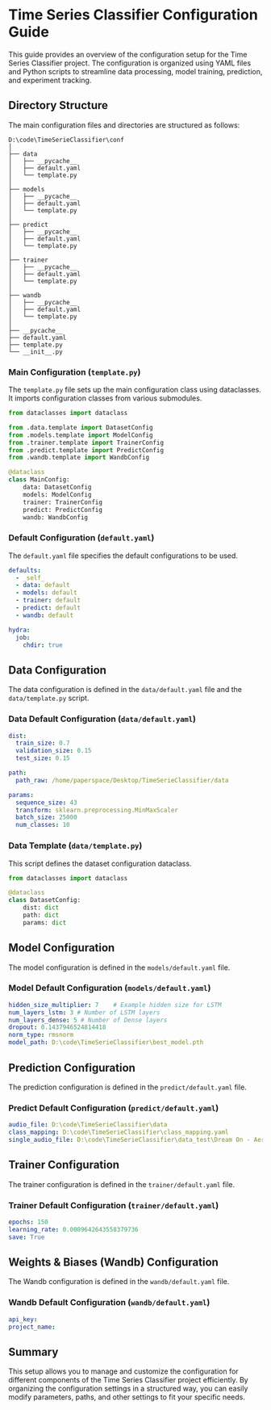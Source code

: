 # Time Series Classifier Configuration Guide

This guide provides an overview of the configuration setup for the Time Series Classifier project. The configuration is organized using YAML files and Python scripts to streamline data processing, model training, prediction, and experiment tracking.

## Directory Structure

The main configuration files and directories are structured as follows:

```
D:\code\TimeSerieClassifier\conf
│
├── data
│   ├── __pycache__
│   ├── default.yaml
│   └── template.py
│
├── models
│   ├── __pycache__
│   ├── default.yaml
│   └── template.py
│
├── predict
│   ├── __pycache__
│   ├── default.yaml
│   └── template.py
│
├── trainer
│   ├── __pycache__
│   ├── default.yaml
│   └── template.py
│
├── wandb
│   ├── __pycache__
│   ├── default.yaml
│   └── template.py
│
├── __pycache__
├── default.yaml
├── template.py
└── __init__.py
```

### Main Configuration (`template.py`)

The `template.py` file sets up the main configuration class using dataclasses. It imports configuration classes from various submodules.

```python
from dataclasses import dataclass

from .data.template import DatasetConfig
from .models.template import ModelConfig
from .trainer.template import TrainerConfig
from .predict.template import PredictConfig
from .wandb.template import WandbConfig

@dataclass
class MainConfig:
    data: DatasetConfig
    models: ModelConfig
    trainer: TrainerConfig
    predict: PredictConfig
    wandb: WandbConfig
```

### Default Configuration (`default.yaml`)

The `default.yaml` file specifies the default configurations to be used.

```yaml
defaults:
  - _self_
  - data: default
  - models: default
  - trainer: default
  - predict: default
  - wandb: default

hydra:
  job:
    chdir: true
```

## Data Configuration

The data configuration is defined in the `data/default.yaml` file and the `data/template.py` script.

### Data Default Configuration (`data/default.yaml`)

```yaml
dist:
  train_size: 0.7
  validation_size: 0.15
  test_size: 0.15

path:
  path_raw: /home/paperspace/Desktop/TimeSerieClassifier/data

params:
  sequence_size: 43
  transform: sklearn.preprocessing.MinMaxScaler
  batch_size: 25000
  num_classes: 10
```

### Data Template (`data/template.py`)

This script defines the dataset configuration dataclass.

```python
from dataclasses import dataclass

@dataclass
class DatasetConfig:
    dist: dict
    path: dict
    params: dict
```

## Model Configuration

The model configuration is defined in the `models/default.yaml` file.

### Model Default Configuration (`models/default.yaml`)

```yaml
hidden_size_multiplier: 7    # Example hidden size for LSTM
num_layers_lstm: 3 # Number of LSTM layers
num_layers_dense: 5 # Number of Dense layers
dropout: 0.1437946524814418
norm_type: rmsnorm
model_path: D:\code\TimeSerieClassifier\best_model.pth
```

## Prediction Configuration

The prediction configuration is defined in the `predict/default.yaml` file.

### Predict Default Configuration (`predict/default.yaml`)

```yaml
audio_file: D:\code\TimeSerieClassifier\data
class_mapping: D:\code\TimeSerieClassifier\class_mapping.yaml
single_audio_file: D:\code\TimeSerieClassifier\data_test\Dream On - Aerosmith.wav
```

## Trainer Configuration

The trainer configuration is defined in the `trainer/default.yaml` file.

### Trainer Default Configuration (`trainer/default.yaml`)

```yaml
epochs: 150
learning_rate: 0.0009642643558379736
save: True
```

## Weights & Biases (Wandb) Configuration

The Wandb configuration is defined in the `wandb/default.yaml` file.

### Wandb Default Configuration (`wandb/default.yaml`)

```yaml
api_key: 
project_name: 
```

## Summary

This setup allows you to manage and customize the configuration for different components of the Time Series Classifier project efficiently. By organizing the configuration settings in a structured way, you can easily modify parameters, paths, and other settings to fit your specific needs.